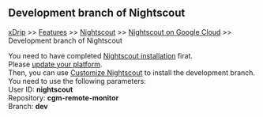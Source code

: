 ## Development branch of Nightscout
[xDrip](../../README.md) >> [Features](../Features_page) >> [Nightscout](../Nightscout_page) >> [Nightscout on Google Cloud](./GoogleCloud) >> Development branch of Nightscout  
  
You need to have completed [Nightscout installation](./NS_Install.md) firat.  
Please [update your platform](./NS_SyncExecutables.md).  
Then, you can use [Customize Nightscout](./Customize.md) to install the development branch.  You need to use the following parameters:  
User ID: **nightscout**  
Repository: **cgm-remote-monitor**  
Branch: **dev**  
  
